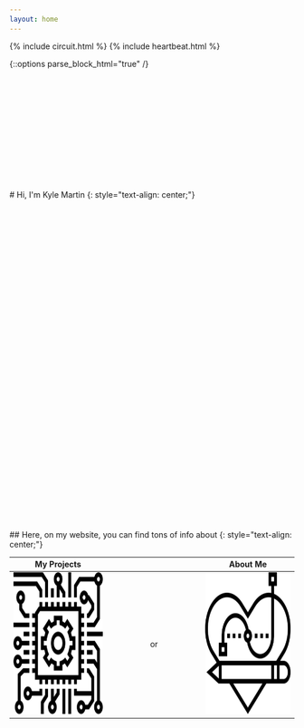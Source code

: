 ```yaml
---
layout: home
---
```

{% include circuit.html  %}
{% include heartbeat.html  %}

{::options parse_block_html="true" /}
<div style="height:5vh">
</div>
<div style="height:15vh">
# Hi, I'm Kyle Martin
{: style="text-align: center;"}
</div>
## Here, on my website, you can find tons of info about
{: style="text-align: center;"}
<div id="centerTable" style="height:75vh;width:100%;">

My Projects | | | | | | | | | | | | About Me
------------|-|-|-|-|-|-|-|-|-|-|-|---------
<a href="/#projects"> <img id="projectsImage" src="/assets/projects.png" style="width:250px;height:250px;border:0;"> </a> | | | | | | or | | | | | | <a href="/#aboutme"> <img id="aboutmeImage" src="/assets/aboutme.png" style="width:250px;height:250px;border:0;"> </a>

</div>

<div style="height:50vh">
# Projects {#projects}
{: style="text-align: center;"}
So here's some info about the projects I'm working on
</div>

<div style="height:50vh">
# About Me {#aboutme}
{: style="text-align: center;"}
So here's some info about me
</div>
